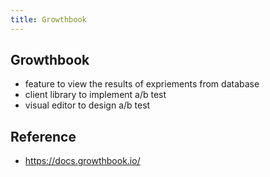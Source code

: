 ```yaml
---
title: Growthbook
---
```


## Growthbook

- feature to view the results of expriements from database
- client library to implement a/b test
- visual editor to design a/b test


## Reference
- https://docs.growthbook.io/
